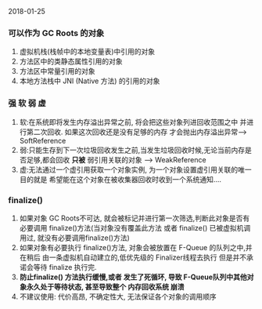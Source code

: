 2018-01-25

### 可以作为 GC Roots 的对象
1. 虚拟机栈(栈帧中的本地变量表)中引用的对象
2. 方法区中的类静态属性引用的对象
3. 方法区中常量引用的对象
4. 本地方法栈中 JNI (Native 方法) 的引用的对象

### 强 软 弱 虚
1. 软:在系统即将发生内存溢出异常之前, 将会把这些对象列进回收范围之中 并进行第二次回收. 如果这次回收还是没有足够的内存
才会抛出内存溢出异常--> SoftReference
2. 弱:只能生存到下一次垃圾回收发生之前,当发生垃圾回收时候,无论当前内存是否足够,都会回收 **只被** 弱引用关联的对象 --> WeakReference
3. 虚:无法通过一个虚引用获取一个对象实例, 为一个对象设置虚引用关联的唯一目的就是 希望能在这个对象在被收集器回收时收到一个系统通知....

### finalize()
1. 如果对象 GC Roots不可达, 就会被标记并进行第一次筛选,判断此对象是否有必要调用 finalize()方法(当对象没有覆盖此方法 或者 finalize() 已被虚拟机调用过, 就没有必要调用finalize()方法)
2. 如果对象有必要执行 finalize()方法, 对象会被放置在 F-Queue 的队列之中,并在稍后 由一条虚拟机自动建立的,低优先级的 Finalizer线程去执行
但是并不承诺会等待 finalize 执行完.
3. **防止finalize() 方法执行缓慢,或者 发生了死循环, 导致 F-Queue队列中其他对象永久处于等待状态, 甚至导致整个 内存回收系统 崩溃**
4. 不建议使用: 代价高昂, 不确定性大, 无法保证各个对象的调用顺序



